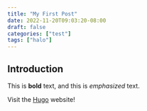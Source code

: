 ```yaml
---
title: "My First Post"
date: 2022-11-20T09:03:20-08:00
draft: false
categories: ["test"]
tags: ["halo"]
---
```

## Introduction

This is **bold** text, and this is *emphasized* text.

Visit the [Hugo](https://gohugo.io) website!
